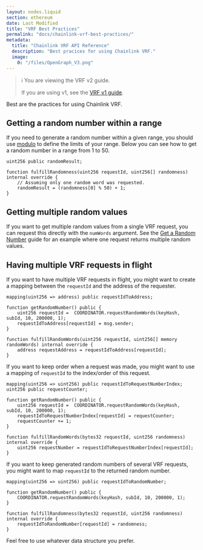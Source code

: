 ```yaml
---
layout: nodes.liquid
section: ethereum
date: Last Modified
title: "VRF Best Practices"
permalink: "docs/chainlink-vrf-best-practices/"
metadata:
  title: "Chainlink VRF API Reference"
  description: "Best pracices for using Chainlink VRF."
  image:
    0: "/files/OpenGraph_V3.png"
---
```


> ℹ️ You are viewing the VRF v2 guide.
>
> If you are using v1, see the [VRF v1 guide](./v1).

Best are the practices for using Chainlink VRF.

## Getting a random number within a range

If you need to generate a random number within a given range, you should use [modulo](https://docs.soliditylang.org/en/v0.8.7/types.html#modulo) to define the limits of your range. Below you can see how to get a random number in a range from 1 to 50.

```solidity
uint256 public randomResult;

function fulfillRandomness(uint256 requestId, uint256[] randomness) internal override {
    // Assuming only one random word was requested.
    randomResult = (randomness[0] % 50) + 1;
}
```

## Getting multiple random values

If you want to get multiple random values from a single VRF request, you can request this directly with the `numWords` argument. See the [Get a Random Number](/docs/get-a-random-number/) guide for an example where one request returns multiple random values.

## Having multiple VRF requests in flight

If you want to have multiple VRF requests in flight, you might want to create a mapping between the `requestId` and the address of the requester.

```solidity
mapping(uint256 => address) public requestIdToAddress;

function getRandomNumber() public {
    uint256 requestId =  COORDINATOR.requestRandomWords(keyHash, subId, 10, 200000, 1);
    requestIdToAddress[requestId] = msg.sender;
}

function fulfillRandomWords(uint256 requestId, uint256[] memory randomWords) internal override {
    address requestAddress = requestIdToAddress[requestId];
}
```

If you want to keep order when a request was made, you might want to use a mapping of `requestId` to the index/order of this request.

```solidity
mapping(uint256 => uint256) public requestIdToRequestNumberIndex;
uint256 public requestCounter;

function getRandomNumber() public {
    uint256 requestId =  COORDINATOR.requestRandomWords(keyHash, subId, 10, 200000, 1);
    requestIdToRequestNumberIndex[requestId] = requestCounter;
    requestCounter += 1;
}

function fulfillRandomWords(bytes32 requestId, uint256 randomness) internal override {
    uint256 requestNumber = requestIdToRequestNumberIndex[requestId];
}
```

If you want to keep generated random numbers of several VRF requests, you might want to map `requestId` to the returned random number.

```solidity
mapping(uint256 => uint256) public requestIdToRandomNumber;

function getRandomNumber() public {
    COORDINATOR.requestRandomWords(keyHash, subId, 10, 200000, 1);
}

function fulfillRandomness(bytes32 requestId, uint256 randomness) internal override {
    requestIdToRandomNumber[requestId] = randomness;
}
```

Feel free to use whatever data structure you prefer.

